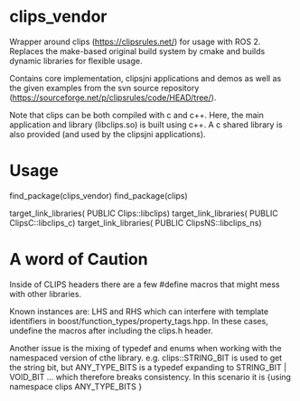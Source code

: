 # clips_vendor
Wrapper around clips (https://clipsrules.net/) for usage with ROS 2.
Replaces the make-based original build system by cmake and builds dynamic
libraries for flexible usage.

Contains core implementation, clipsjni applications and demos as well as the 
given examples from the svn source repository 
(https://sourceforge.net/p/clipsrules/code/HEAD/tree/).

Note that clips can be both compiled with c and c++.
Here, the main application and library (libclips.so) is built using c++.
A c shared library is also provided (and used by the clipsjni applications).

# Usage

find_package(clips_vendor)
find_package(clips)

target_link_libraries(<target> PUBLIC Clips::libclips)
target_link_libraries(<target> PUBLIC ClipsC::libclips_c)
target_link_libraries(<target> PUBLIC ClipsNS::libclips_ns)


# A word of Caution

Inside of CLIPS headers there are a few #define macros that might mess with other libraries.

Known instances are: LHS and RHS which can interfere with template identifiers in boost/function_types/property_tags.hpp.
In these cases, undefine the macros after including the clips.h header.

Another issue is the mixing of typedef and enums when working with the namespaced version of cthe library.
e.g. clips::STRING_BIT is used to get the string bit, but ANY_TYPE_BITS is a typedef expanding to STRING_BIT | VOID_BIT ... which therefore breaks consistency.
In this scenario it is {using namespace clips ANY_TYPE_BITS
}
